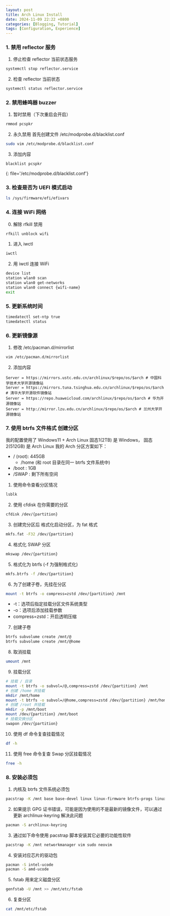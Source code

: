 ```yaml
---
layout: post
title: Arch Linux Install
date: 2024-11-09 22:22 +0800
categories: [Blogging, Tutorial]
tags: [Configuration, Experience]
---
```


### 1. 禁用 reflector 服务

1. 停止检查 reflector 当前状态服务
```bash
systemctl stop reflector.service
```

2. 检查 reflector 当前状态
```bash
systemctl status reflector.service
```

### 2. 禁用蜂鸣器 buzzer

1. 暂时禁用（下次重启会开启）
```bash
rmmod pcspkr
```

2. 永久禁用
首先创建文件 /etc/modprobe.d/blacklist.conf
```bash
sudo vim /etc/modprobe.d/blacklist.conf
```

3. 添加内容
```bash
blacklist pcspkr
```
{: file='/etc/modprobe.d/blacklist.conf'}

### 3. 检查是否为 UEFI 模式启动
```bash
ls /sys/firmware/efi/efivars
```

### 4. 连接 WiFi 网络
0. 解除 rfkill 禁用
```bash
rfkill unblock wifi
```

1. 进入 iwctl
```bash
iwctl
```

2. 用 iwctl 连接 WiFi
```bash
device list
station wlan0 scan
station wlan0 get-networks
station wlan0 connect {wifi-name}
exit
```

### 5. 更新系统时间
```bash
timedatectl set-ntp true
timedatectl status
```

### 6. 更新镜像源
1. 修改 /etc/pacman.d/mirrorlist
```bash
vim /etc/pacman.d/mirrorlist
```

2. 添加内容
```text
Server = https://mirrors.ustc.edu.cn/archlinux/$repo/os/$arch # 中国科学技术大学开源镜像站
Server = https://mirrors.tuna.tsinghua.edu.cn/archlinux/$repo/os/$arch # 清华大学开源软件镜像站
Server = https://repo.huaweicloud.com/archlinux/$repo/os/$arch # 华为开源镜像站
Server = http://mirror.lzu.edu.cn/archlinux/$repo/os/$arch # 兰州大学开源镜像站
```

### 7. 使用 btrfs 文件格式 创建分区

我的配置使用了 Windows11 + Arch Linux
固态1(2TB) 是 Windows， 固态2(512GB) 是 Arch Linux
我的 Arch 分区方案如下：
- / (root): 445GB
  - /home (和 root 目录在同一 btrfs 文件系统中)
- /boot : 1GB
- /SWAP : 剩下所有空间

1. 使用命令查看分区情况
```bash
lsblk
```

2. 使用 cfdisk 在你需要的分区
```bash
cfdisk /dev/{partition}
```

3. 创建完分区后 格式化启动分区，为 fat 格式
```bash
mkfs.fat -F32 /dev/{partition}
```

4. 格式化 SWAP 分区
```bash
mkswap /dev/{partition}
```

5. 格式化为 btrfs (-f 为强制格式化)
```bash
mkfs.btrfs -f /dev/{partition}
```

6. 为了创建子卷，先挂在分区
```bash
mount -t btrfs -o compress=zstd /dev/{partition} /mnt
```
- -t：选项后指定挂载分区文件系统类型
- -o：选项后添加挂载参数
- compress=zstd：开启透明压缩

7. 创建子卷
```bash
btrfs subvolume create /mnt/@
btrfs subvolume create /mnt/@home
```
8. 取消挂载
```bash
umount /mnt
```

9. 挂载分区
```bash
# 挂载 / 目录
mount -t btrfs -o subvol=/@,compress=zstd /dev/{partition} /mnt
# 创建 /home 并挂载
mkdir /mnt/home
mount -t btrfs -o subvol=/@home,compress=zstd /dev/{partition} /mnt/home
# 创建 /root 并挂载
mkdir -p /mnt/boot
mount /dev/{partition} /mnt/boot
# 挂载交换分区
swapon /dev/{partition}
```

10. 使用 df 命令复查挂载情况
```bash
df -h
```

11. 使用 free 命令复查 Swap 分区挂载情况
```bash
free -h
```

### 8. 安装必须包

1. 内核及 btrfs 文件系统必须包
```bash
pacstrap -K /mnt base base-devel linux linux-firmware btrfs-progs linux-headers
```

2. 如果提示 GPG 证书错误，可能是因为使用的不是最新的镜像文件，可以通过更新 archlinux-keyring 解决此问题
```bash
pacman -S archlinux-keyring
```

3. 通过如下命令使用 pacstrap 脚本安装其它必要的功能性软件
```bash
pacstrap -K /mnt networkmanager vim sudo neovim 
```

4. 安装对应芯片的驱动包
```bash
pacman -S intel-ucode
pacman -S amd-ucode
```

5. fstab 用来定义磁盘分区
```bash
genfstab -U /mnt >> /mnt/etc/fstab
```

6. 复查分区
```bash
cat /mnt/etc/fstab
```
